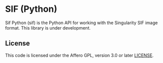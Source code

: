 # SIF (Python)

Sif Python (sif) is the Python API for working with the Singularity SIF image
format. This library is under development. 

## License

This code is licensed under the Affero GPL, version 3.0 or later [LICENSE](LICENSE).

